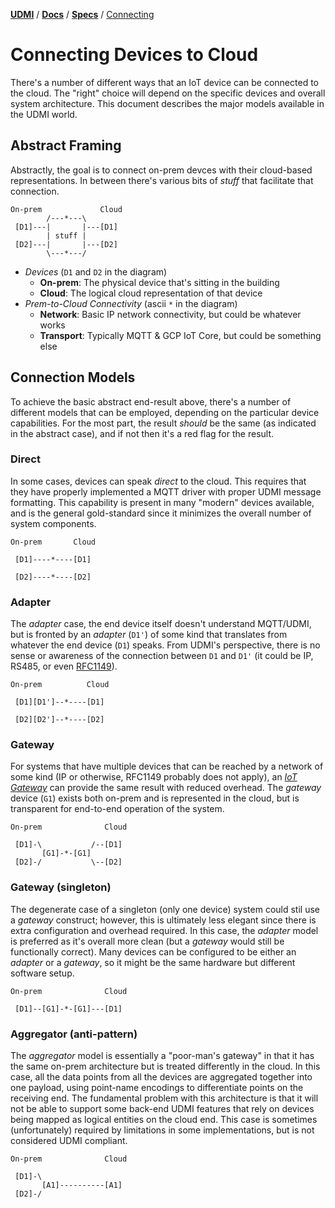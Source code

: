 [**UDMI**](../../) / [**Docs**](../) / [**Specs**](./) / [Connecting](#)

# Connecting Devices to Cloud

There's a number of different ways that an IoT device can be connected to the
cloud. The "right" choice will depend on the specific devices and overall
system architecture. This document describes the major models available in the
UDMI world.

## Abstract Framing

Abstractly, the goal is to connect on-prem devces with their cloud-based
representations. In between there's various bits of _stuff_ that facilitate
that connection.

```
On-prem             Cloud
        /---*---\
 [D1]---|       |---[D1]
        | stuff |
 [D2]---|       |---[D2]
        \---*---/
```
* _Devices_ (`D1` and `D2` in the diagram)
  * **On-prem**: The physical device that's sitting in the building
  * **Cloud**: The logical cloud representation of that device
* _Prem-to-Cloud Connectivity_ (ascii `*` in the diagram)
  * **Network**: Basic IP network connectivity, but could be whatever works
  * **Transport**: Typically MQTT & GCP IoT Core, but could be something else

## Connection Models

To achieve the basic abstract end-result above, there's a number of different
models that can be employed, depending on the particular device capabilities.
For the most part, the result _should_ be the same (as indicated in the
abstract case), and if not then it's a red flag for the result.

### Direct

In some cases, devices can speak _direct_ to the cloud. This requires that they
have properly implemented a MQTT driver with proper UDMI message formatting.
This capability is present in many "modern" devices available, and is the
general gold-standard since it minimizes the overall number of system components.

```
On-prem       Cloud
  
 [D1]----*----[D1]

 [D2]----*----[D2]
```

### Adapter

The _adapter_ case, the end device itself doesn't understand MQTT/UDMI, but is
fronted by an _adapter_ (`D1'`) of some kind that translates from whatever the end
device (`D1`) speaks. From UDMI's perspective, there is no sense or awareness
of the connection between `D1` and `D1'` (it could be IP, RS485, or even
[RFC1149](https://datatracker.ietf.org/doc/html/rfc1149)).

```
On-prem          Cloud
  
 [D1][D1']--*----[D1]

 [D2][D2']--*----[D2]
```

### Gateway

For systems that have multiple devices that can be reached by a network of
some kind (IP or otherwise, RFC1149 probably does not apply), an
[_IoT Gateway_](gateway.md) can provide the same result with reduced overhead.
The _gateway_ device (`G1`) exists both on-prem and is represented in the cloud,
but is transparent for end-to-end operation of the system.

```
On-prem              Cloud
  
 [D1]-\           /--[D1]
       [G1]-*-[G1]
 [D2]-/           \--[D2]
```

### Gateway (singleton)

The degenerate case of a singleton (only one device) system could stil use
a _gateway_ construct; however, this is ultimately less elegant since there is extra
configuration and overhead required. In this case, the _adapter_ model
is preferred as it's overall more clean (but a _gateway_ would still be functionally
correct). Many devices can be configured to be either an _adapter_ or a _gateway_,
so it might be the same hardware but different software setup.

```
On-prem              Cloud
  
 [D1]--[G1]-*-[G1]---[D1]
```

### Aggregator (anti-pattern)

The _aggregator_ model is essentially a "poor-man's gateway" in that it has the same
on-prem architecture but is treated differently in the cloud. In this case, all the
data points from all the devices are aggregated together into one payload, using
point-name encodings to differentiate points on the receiving end. The fundamental problem
with this architecture is that it will not be able to support some back-end UDMI features
that rely on devices being mapped as logical entities on the cloud end. This case is
sometimes (unfortunately) required by limitations in some implementations, but is not
considered UDMI compliant.

```
On-prem              Cloud
  
 [D1]-\
       [A1]----------[A1]
 [D2]-/
```
